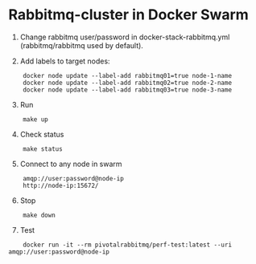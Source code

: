 # Rabbitmq-cluster in Docker Swarm

1. Change rabbitmq user/password in docker-stack-rabbitmq.yml (rabbitmq/rabbitmq used by default).

2. Add labels to target nodes:
```
    docker node update --label-add rabbitmq01=true node-1-name
    docker node update --label-add rabbitmq02=true node-2-name
    docker node update --label-add rabbitmq03=true node-3-name
```

3. Run
```
    make up
```

4. Check status
```
    make status
```

5. Connect to any node in swarm
```
    amqp://user:password@node-ip
    http://node-ip:15672/
```

6. Stop
```
    make down
```

7. Test
```
    docker run -it --rm pivotalrabbitmq/perf-test:latest --uri amqp://user:password@node-ip
```
